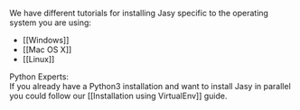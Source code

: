 We have different tutorials for installing Jasy specific to the operating system you are using:

* [[Windows]]
* [[Mac OS X]]
* [[Linux]]

Python Experts:   
If you already have a Python3 installation and want to install Jasy in parallel you could follow our [[Installation using VirtualEnv]] guide.